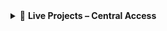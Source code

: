 <details>
  <summary>📱 <strong>Live Projects – Central Access</strong></summary>

> ⚠️ *If any app shows a “Zzzz” screen, it’s just waking up — click “Yes” to load (a few seconds only!)*

---

### 🔹 CrewOps Optimization  
📌 *Automates crew scheduling with 80% manual reduction across airline operations*  
[![Launch App](https://img.shields.io/badge/Launch-CrewOps-darkblue?logo=streamlit)](https://crew-optimizer.streamlit.app/)  
[![GitHub Repo](https://img.shields.io/badge/GitHub-CrewOps_Repo-gray?logo=github)](https://github.com/Vikrantthenge/crew-optimizer)

---

### 🔹 FlightPulse Delay Predictor  
📌 *Predicts flight delays using ML models with SHAP-based transparency*  
[![Launch App](https://img.shields.io/badge/Launch-FlightPulse-darkred?logo=streamlit)](https://share.streamlit.io/vikrantthenge/flight-delay-predictor/main/app.py)  
[![GitHub Repo](https://img.shields.io/badge/GitHub-Flight_Delay_Repo-gray?logo=github)](https://github.com/Vikrantthenge/flight-delay-predictor)

---

### 🔹 Airline Sentiment Analyzer  
📌 *Analyzes passenger sentiment using hybrid NLP pipeline (VADER + Transformers)*  
[![Streamlit App](https://img.shields.io/badge/Launch-Sentiment_Analyzer_(Streamlit)-purple?logo=streamlit)](https://sentiment-analyzer-vikrant.streamlit.app/)  
[![Hugging Face Space](https://img.shields.io/badge/Launch-Sentiment_Analyzer_(HF_Space)-1E90FF?logo=huggingface)](https://huggingface.co/spaces/vthenge/sentiment-analyzer)  
[![GitHub Repo](https://img.shields.io/badge/GitHub-Sentiment_Repo-gray?logo=github)](https://github.com/Vikrantthenge/sentiment-Analyzer)

---

### 🔹 JobSearchMatch Automation  
📌 *Matches resumes to job descriptions using NLP-based ranking and scoring*  
[![Launch App](https://img.shields.io/badge/Launch-JobSearchMatch-blue?logo=streamlit)](https://jobsearchmatch.streamlit.app/)  
[![GitHub Repo](https://img.shields.io/badge/GitHub-JobBot_Repo-gray?logo=github)](https://github.com/Vikrantthenge/job_search)

---

### 🔹 Predictive Maintenance Dashboard  
📌 *Detects equipment anomalies using time-series forecasting and alerting*  
[![Launch App](https://img.shields.io/badge/Launch-Predictive_Maintenance-orange?logo=streamlit)](https://predictivedashboard-vikrantthenge.streamlit.app/)  
[![GitHub Repo](https://img.shields.io/badge/GitHub-Maintenance_Repo-gray?logo=github)](https://github.com/Vikrantthenge/predictive_dashboard)

---

### 🔹 Revenue Forecasting System  
📌 *Forecasts airline revenue using historical trends and Power BI integration*  
[![Launch App](https://img.shields.io/badge/Launch-Revenue_Forecast-green?logo=powerbi)](https://airline-revenue-forecast.streamlit.app/)  
[![GitHub Repo](https://img.shields.io/badge/GitHub-Revenue_Repo-gray?logo=github)](https://github.com/Vikrantthenge/Airline-Revenue-Forecast)

---

### 🔹 Operational Safety & Risk Analytics  
📌 *Scores operational risk in real time using PySpark + Databricks pipelines*  
[![Hugging Face Space](https://img.shields.io/badge/Launch-Risk_Analytics_(HF_Space)-DC143C?logo=huggingface)](https://huggingface.co/spaces/vthenge/risk-analytics)  
[![GitHub Repo](https://img.shields.io/badge/GitHub-Risk_Analytics_Repo-gray?logo=github)](https://github.com/Vikrantthenge/Operational-Safety-Risk-Analytics-)

---

### 🔹 Financial KPI Forecast & Risk Tracker  
📌 *Forecasts revenue, expenses, and cash flow using Prophet models and Power BI integration*  
[![Launch App](https://img.shields.io/badge/Launch-Financial_KPI_Tracker-0A66C2?logo=streamlit)](https://kpi-risk-tracker-finance.streamlit.app/)  
[![GitHub Repo](https://img.shields.io/badge/GitHub-Financial_KPI_Repo-gray?logo=github)](https://github.com/Vikrantthenge/Financial-KPI-Forecast-Tracker)

</details>
